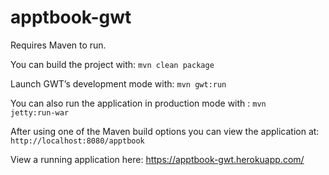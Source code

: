 # apptbook-gwt

Requires Maven to run.

You can build the project with:
<code>mvn clean package</code>

Launch GWT’s development mode with:
<code>mvn gwt:run</code> 

You can also run the application in production mode with :
<code>mvn jetty:run-war</code>

After using one of the Maven build options you can view the application at:
<code>http://localhost:8080/apptbook</code>

View a running application here:
https://apptbook-gwt.herokuapp.com/
